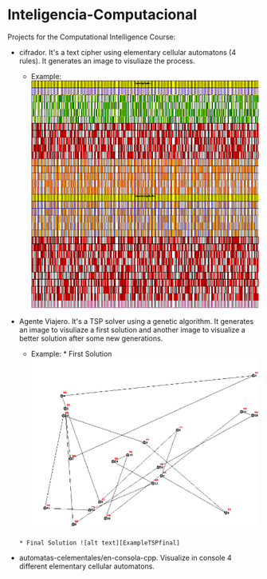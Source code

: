 # Inteligencia-Computacional
Projects for the Computational Intelligence Course:

* cifrador. It's a text cipher using elementary cellular automatons (4 rules). It generates an image to visuliaze the process.
 	
 	*  Example: ![alt text][ExampleCifrador]

* Agente Viajero. It's a TSP solver using a genetic algorithm. It generates an image to visuliaze a first solution and another image to visualize a better solution after some new generations.
 	
 	*  Example: 
 	  * First Solution ![alt text][ExampleTSPfirst]
 	  
 	  * Final Solution ![alt text][ExampleTSPfinal]
 	  
* automatas-celementales/en-consola-cpp. Visualize in console 4 different elementary cellular automatons.	


[ExampleCifrador]: https://github.com/ozos/Inteligencia-Computacional/blob/master/cifrador/ejemplo.png "Cipher Process"
[ExampleTSPfirst]: https://github.com/ozos/Inteligencia-Computacional/blob/master/agente-viajero/Inicial.png "Final Solution"
[ExampleTSPfinal]: https://github.com/ozos/Inteligencia-Computacional/blob/master/agente-viajero/Resultado.png "Final Solution"
